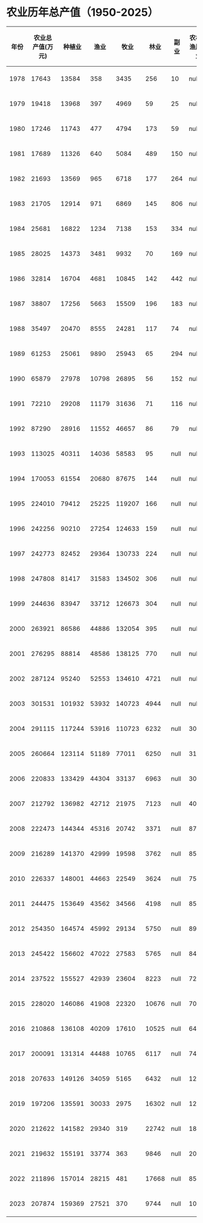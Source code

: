 # 农业历年总产值（1950-2025）

| 年份 | 农业总产值(万元) | 种植业 | 渔业 | 牧业 | 林业 | 副业 | 农林牧渔服务业 | 修改时间 | 写入时间 | 逻辑删除 | 批次号 | 自增主键 |
|------|------------------|--------|------|------|------|------|----------------|------------|------------|------------|--------|------------|
| 1978 | 17643  | 13584  | 358  | 3435  | 256  | 10  | null | 2025-03-24 08:10:58.0 | 2025-03-24 08:10:58.0 | null | 20250411 | 1 |
| 1979 | 19418  | 13968  | 397  | 4969  | 59  | 25  | null | 2025-03-24 08:10:58.0 | 2025-03-24 08:10:58.0 | null | 20250411 | 2 |
| 1980 | 17246  | 11743  | 477  | 4794  | 173  | 59  | null | 2025-03-24 08:10:58.0 | 2025-03-24 08:10:58.0 | null | 20250411 | 3 |
| 1981 | 17689  | 11326  | 640  | 5084  | 489  | 150  | null | 2025-03-24 08:10:58.0 | 2025-03-24 08:10:58.0 | null | 20250411 | 4 |
| 1982 | 21693  | 13569  | 965  | 6718  | 177  | 264  | null | 2025-03-24 08:10:58.0 | 2025-03-24 08:10:58.0 | null | 20250411 | 5 |
| 1983 | 21705  | 12914  | 971  | 6869  | 145  | 806  | null | 2025-03-24 08:10:58.0 | 2025-03-24 08:10:58.0 | null | 20250411 | 6 |
| 1984 | 25681  | 16822  | 1234  | 7138  | 153  | 334  | null | 2025-03-24 08:10:58.0 | 2025-03-24 08:10:58.0 | null | 20250411 | 7 |
| 1985 | 28025  | 14373  | 3481  | 9932  | 70  | 169  | null | 2025-03-24 08:10:58.0 | 2025-03-24 08:10:58.0 | null | 20250411 | 8 |
| 1986 | 32814  | 16704  | 4681  | 10845  | 142  | 442  | null | 2025-03-24 08:10:58.0 | 2025-03-24 08:10:58.0 | null | 20250411 | 9 |
| 1987 | 38807  | 17256  | 5663  | 15509  | 196  | 183  | null | 2025-03-24 08:10:58.0 | 2025-03-24 08:10:58.0 | null | 20250411 | 10 |
| 1988 | 35497  | 20470  | 8555  | 24281  | 117  | 74  | null | 2025-03-24 08:10:58.0 | 2025-03-24 08:10:58.0 | null | 20250411 | 11 |
| 1989 | 61253  | 25061  | 9890  | 25943  | 65  | 294  | null | 2025-03-24 08:10:58.0 | 2025-03-24 08:10:58.0 | null | 20250411 | 12 |
| 1990 | 65879  | 27978  | 10798  | 26895  | 56  | 152  | null | 2024-10-23 16:21:36.0 | 2024-10-23 16:21:36.0 | null | 20250411 | 13 |
| 1991 | 72210  | 29208  | 11179  | 31636  | 71  | 116  | null | 2024-10-23 16:21:36.0 | 2024-10-23 16:21:36.0 | null | 20250411 | 14 |
| 1992 | 87290  | 28916  | 11552  | 46657  | 86  | 79  | null | 2024-10-23 16:21:36.0 | 2024-10-23 16:21:36.0 | null | 20250411 | 15 |
| 1993 | 113025  | 40311  | 14036  | 58583  | 95  | null | null | 2024-10-23 16:21:36.0 | 2024-10-23 16:21:36.0 | null | 20250411 | 16 |
| 1994 | 170053  | 61554  | 20680  | 87675  | 144  | null | null | 2024-10-23 16:21:36.0 | 2024-10-23 16:21:36.0 | null | 20250411 | 17 |
| 1995 | 224010  | 79412  | 25225  | 119207  | 166  | null | null | 2024-10-23 16:21:36.0 | 2024-10-23 16:21:36.0 | null | 20250411 | 18 |
| 1996 | 242256  | 90210  | 27254  | 124633  | 159  | null | null | 2024-10-23 16:21:36.0 | 2024-10-23 16:21:36.0 | null | 20250411 | 19 |
| 1997 | 242773  | 82452  | 29364  | 130733  | 224  | null | null | 2024-10-23 16:21:36.0 | 2024-10-23 16:21:36.0 | null | 20250411 | 20 |
| 1998 | 247808  | 81417  | 31583  | 134502  | 306  | null | null | 2024-10-23 16:21:36.0 | 2024-10-23 16:21:36.0 | null | 20250411 | 21 |
| 1999 | 244636  | 83947  | 33712  | 126673  | 304  | null | null | 2024-10-23 16:21:36.0 | 2024-10-23 16:21:36.0 | null | 20250411 | 22 |
| 2000 | 263921  | 86586  | 44886  | 132054  | 395  | null | null | 2024-10-23 16:21:36.0 | 2024-10-23 16:21:36.0 | null | 20250411 | 23 |
| 2001 | 276295  | 88814  | 48586  | 138125  | 770  | null | null | 2024-10-23 16:21:36.0 | 2024-10-23 16:21:36.0 | null | 20250411 | 24 |
| 2002 | 287124  | 95240  | 52553  | 134610  | 4721  | null | null | 2024-10-23 16:21:36.0 | 2024-10-23 16:21:36.0 | null | 20250411 | 25 |
| 2003 | 301531  | 101932  | 53932  | 140723  | 4944  | null | null | 2024-10-23 16:21:36.0 | 2024-10-23 16:21:36.0 | null | 20250411 | 26 |
| 2004 | 291115  | 117244  | 53916  | 110723  | 6232  | null | 3000  | 2024-10-23 16:21:30.0 | 2024-10-23 16:21:30.0 | null | 20250411 | 27 |
| 2005 | 260664  | 123114  | 51189  | 77011  | 6250  | null | 3100  | 2024-10-23 16:21:30.0 | 2024-10-23 16:21:30.0 | null | 20250411 | 28 |
| 2006 | 220833  | 133429  | 44304  | 33137  | 6963  | null | 3000  | 2024-10-23 16:21:30.0 | 2024-10-23 16:21:30.0 | null | 20250411 | 29 |
| 2007 | 212792  | 136982  | 42712  | 21975  | 7123  | null | 4000  | 2024-10-23 16:21:30.0 | 2024-10-23 16:21:30.0 | null | 20250411 | 30 |
| 2008 | 222473  | 144344  | 45316  | 20742  | 3371  | null | 8700  | 2024-10-23 16:21:30.0 | 2024-10-23 16:21:30.0 | null | 20250411 | 31 |
| 2009 | 216289  | 141370  | 42999  | 19598  | 3762  | null | 8560  | 2024-10-23 16:21:30.0 | 2024-10-23 16:21:30.0 | null | 20250411 | 32 |
| 2010 | 226337  | 148001  | 44663  | 22549  | 3624  | null | 7500  | 2024-10-23 16:21:30.0 | 2024-10-23 16:21:30.0 | null | 20250411 | 33 |
| 2011 | 244475  | 153649  | 43562  | 34566  | 4198  | null | 8500  | 2024-10-23 16:21:30.0 | 2024-10-23 16:21:30.0 | null | 20250411 | 34 |
| 2012 | 254350  | 164574  | 45992  | 29134  | 5750  | null | 8900  | 2024-10-23 16:21:30.0 | 2024-10-23 16:21:30.0 | null | 20250411 | 35 |
| 2013 | 245422  | 156602  | 47022  | 27583  | 5765  | null | 8450  | 2024-10-23 16:21:30.0 | 2024-10-23 16:21:30.0 | null | 20250411 | 36 |
| 2014 | 237522  | 155527  | 42939  | 23604  | 8223  | null | 7230  | 2024-10-23 16:21:30.0 | 2024-10-23 16:21:30.0 | null | 20250411 | 37 |
| 2015 | 228020  | 146086  | 41908  | 22320  | 10676  | null | 7030  | 2024-10-23 16:21:30.0 | 2024-10-23 16:21:30.0 | null | 20250411 | 38 |
| 2016 | 210868  | 136108  | 40209  | 17610  | 10525  | null | 6417  | 2024-10-23 16:21:30.0 | 2024-10-23 16:21:30.0 | null | 20250411 | 39 |
| 2017 | 200091  | 131314  | 44488  | 10765  | 6117  | null | 7408  | 2024-10-23 16:21:30.0 | 2024-10-23 16:21:30.0 | null | 20250411 | 40 |
| 2018 | 207633  | 149126  | 34059  | 5165  | 6432  | null | 12852  | 2024-10-23 16:21:30.0 | 2024-10-23 16:21:30.0 | null | 20250411 | 41 |
| 2019 | 197206  | 135591  | 30033  | 2975  | 16302  | null | 12305  | 2024-10-23 16:21:30.0 | 2024-10-23 16:21:30.0 | null | 20250411 | 42 |
| 2020 | 212622  | 141582  | 29340  | 319  | 22742  | null | 18640  | 2024-10-23 16:21:30.0 | 2024-10-23 16:21:30.0 | null | 20250411 | 43 |
| 2021 | 219632  | 155191  | 33774  | 363  | 9846  | null | 20457  | 2024-10-23 16:21:30.0 | 2024-10-23 16:21:30.0 | null | 20250411 | 44 |
| 2022 | 211896  | 157014  | 28215  | 481  | 17668  | null | 8517  | 2024-10-23 16:21:30.0 | 2024-10-23 16:21:30.0 | null | 20250411 | 45 |
| 2023 | 207874  | 159369  | 27521  | 370  | 9744  | null | 10870  | 2024-10-23 16:21:30.0 | 2024-10-23 16:21:30.0 | null | 20250411 | 46 |
